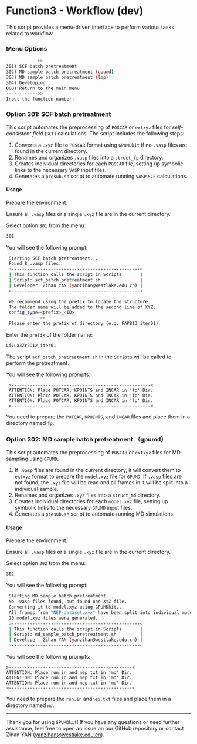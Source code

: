 # Function3 - Workflow (dev)

This script provides a menu-driven interface to perform various tasks related to workflow.

### Menu Options

```sh
------------>>
301) SCF batch pretreatment
302) MD sample batch pretreatment (gpumd)
303) MD sample batch pretreatment (lmp)
304) Developing ... 
000) Return to the main menu
------------>>
Input the function number:
```

### Option 301: SCF batch pretreatment

This script automates the preprocessing of `POSCAR` or `extxyz` files for *self-consistent field* (`SCF`) calculations. The script includes the following steps:

1. Converts a `.xyz` file to `POSCAR` format using `GPUMDkit` if no `.vasp` files are found in the current directory.
2. Renames and organizes `.vasp` files into a `struct_fp` directory.
3. Creates individual directories for each `POSCAR` file, setting up symbolic links to the necessary `VASP` input files.
4. Generates a `presub.sh` script to automate running `VASP` `SCF` calculations.

#### Usage

Prepare the environment:

Ensure all `.vasp` files or a single `.xyz` file are in the current directory.

Select option `301` from the menu:

```bash
301
```

You will see the following prompt: 

```sh
 Starting SCF batch pretreatment...
 Found 8 .vasp files.
 >-------------------------------------------------<
 | This function calls the script in Scripts       |
 | Script: scf_batch_pretreatment.sh               |
 | Developer: Zihan YAN (yanzihan@westlake.edu.cn) |
 >-------------------------------------------------<

 We recommend using the prefix to locate the structure.
 The folder name will be added to the second line of XYZ.
 config_type=<prefix>_<ID>
 ------------>>
 Please enter the prefix of directory (e.g. FAPBI3_iter01)
```

Enter the `prefix` of the folder name:

```sh
Li7La3Zr2O12_iter01
```

The script `scf_batch_pretreatment.sh` in the `Scripts` will be called to perform the pretreatment.

You will see the following prompts:

```
 >-----------------------------------------------------<
 ATTENTION: Place POTCAR, KPOINTS and INCAR in 'fp' Dir.
 ATTENTION: Place POTCAR, KPOINTS and INCAR in 'fp' Dir.
 ATTENTION: Place POTCAR, KPOINTS and INCAR in 'fp' Dir.
 >-----------------------------------------------------<
```

You need to prepare the `POTCAR`, `KPOINTS`, and `INCAR` files and place them in a directory named `fp`.



### Option 302: MD sample batch pretreatment （gpumd）

This script automates the preprocessing of `POSCAR` or `extxyz` files for MD sampling using `GPUMD`. 

1. If `.vasp` files are found in the current directory, it will convert them to `extxyz` format to prepare the `model.xyz` file for `GPUMD`. If `.vasp` files are not found, the `.xyz` file will be read and all frames in it will be split into a individual sample.
2. Renames and organizes `.xyz` files into a `struct_md` directory.
3. Creates individual directories for each `model.xyz` file, setting up symbolic links to the necessary `GPUMD` input files.
4. Generates a `presub.sh` script to automate running MD simulations.

#### Usage

Prepare the environment:

Ensure all `.vasp` files or a single `.xyz` file are in the current directory.

Select option `302` from the menu:

```bash
302
```

You will see the following prompt: 

```sh
 Starting MD sample batch pretreatment...
 No .vasp files found, but found one XYZ file.
 Converting it to model.xyz using GPUMDkit...
 All frames from "NEP-dataset.xyz" have been split into individual model files.
 20 model.xyz files were generated.
 >-------------------------------------------------<
 | This function calls the script in Scripts       |
 | Script: md_sample_batch_pretreatment.sh         |
 | Developer: Zihan YAN (yanzihan@westlake.edu.cn) |
 >-------------------------------------------------<
```

You will see the following prompts:


    >-----------------------------------------------<
    ATTENTION: Place run.in and nep.txt in 'md' Dir. 
    ATTENTION: Place run.in and nep.txt in 'md' Dir. 
    ATTENTION: Place run.in and nep.txt in 'md' Dir. 
    >-----------------------------------------------<

You need to prepare the `run.in` and`nep.txt` files and place them in a directory named `md`.



---

Thank you for using `GPUMDkit`! If you have any questions or need further assistance, feel free to open an issue on our GitHub repository or contact Zihan YAN (yanzihan@westlake.edu.cn).

